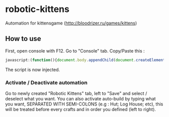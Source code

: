 # robotic-kittens
Automation for kittensgame (http://bloodrizer.ru/games/kittens)

## How to use
First, open console with F12.
Go to "Console" tab.
Copy/Paste this : 
```javascript
javascript:(function(){document.body.appendChild(document.createElement('script')).src='http://cdn.rawgit.com/kaeh/robotic-kittens/master/robotic-kittens.js';})();
```
The script is now injected.

### Activate / Deactivate automation
Go to newly created "Robotic Kittens" tab, left to "Save" and select / deselect what you want.
You can also activate auto-build by typing what you want, SEPARATED WITH SEMI-COLONS (e.g : Hut; Log House; etc), this will be treated before every crafts and in order you defined (left to right).
